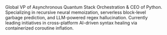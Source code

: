 Global VP of Asynchronous Quantum Stack Orchestration & CEO of Python. Specializing in recursive neural memoization, serverless block-level garbage prediction, and LLM-powered regex hallucination. Currently leading initiatives in cross-platform AI-driven syntax healing via containerized coroutine inflation.
